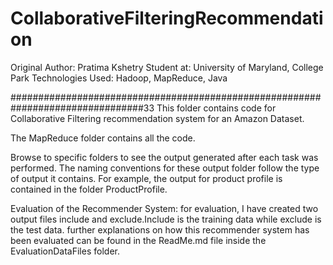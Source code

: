 # CollaborativeFilteringRecommendation

Original Author: Pratima Kshetry
Student at: University of Maryland, College Park
Technologies Used: Hadoop, MapReduce, Java

################################################################################33
This folder contains code for Collaborative Filtering recommendation system for an Amazon Dataset.

The MapReduce folder contains all the code.

Browse to specific folders to see the output generated after each task was performed. The naming conventions for these output folder follow the type of output it contains. For example, the output for product profile is contained in the folder ProductProfile.

Evaluation of the Recommender System:
for evaluation, I have created two output files include and exclude.Include is the training data while exclude is the test data. further explanations on how this recommender system has been evaluated can be found in the ReadMe.md file inside the EvaluationDataFiles folder.


